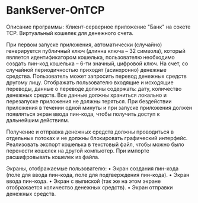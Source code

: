 # BankServer-OnTCP

Описание программы:
  Клиент-серверное приложение "Банк" на сокете TCP.
  Виртуальный кошелек для денежного счета. 

  При первом запуске приложения, автоматически (случайно) генерируется публичный ключ (длинна ключа – 32 символа), который является идентификатором кошелька, пользователю необходимо создать пин-код кошелька – 6-ти значный, цифровой ключ.
На счет, со случайной периодичностью приходят (асинхронно) денежные средства. Пользователь может запросить перевод денежных средств другому лицу. 
  Отображать пользователю входящие и исходящие переводы, данные о переводе должны содержать: дату, количество денежных средств. Все данные должны храниться локально и перезапуске приложения не должны теряться.
При бездействии приложения в течении одной минуты и при запуске приложения должен появляться экран ввода пин-кода, чтобы получить доступ к дальнейшим действиям.
  
Получение и отправка денежных средств должны проводиться в отдельных потоках и не должны блокировать графический интерфейс.
Реализовать экспорт кошелька в текстовый файл, чтобы можно было перенести кошелек на другой компьютер.
При импорте расшифровывать кошелек из файла.

Экраны, отображаемые пользователю:
•	Экран создания пин-кода (поле для ввода пин-кода, поле для подтверждения пин-кода).
•	Экран ввода пин-кода.
•	Экран с выпиской (так же на этом экране отображается количество денежных средств).
•	Экран отправки денежных средств.
